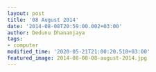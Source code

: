 ```yaml
---
layout: post
title: '08 August 2014'
date: '2014-08-08T20:59:00.002+03:00'
author: Dedunu Dhananjaya
tags:
- computer
modified_time: '2020-05-21T21:00:20.518+03:00'
featured_image: 2014-08-08-08-august-2014.jpg
---
```

